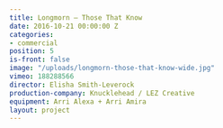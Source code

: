 ```yaml
---
title: Longmorn — Those That Know
date: 2016-10-21 00:00:00 Z
categories:
- commercial
position: 5
is-front: false
image: "/uploads/longmorn-those-that-know-wide.jpg"
vimeo: 188288566
director: Elisha Smith-Leverock
production-company: Knucklehead / LEZ Creative
equipment: Arri Alexa + Arri Amira
layout: project
---
```


